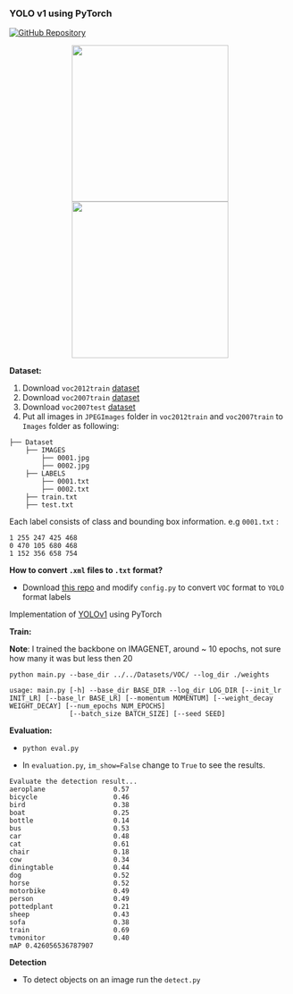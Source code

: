 ### YOLO v1 using PyTorch
[![GitHub Repository](https://img.shields.io/badge/GitHub-Repository-blue?logo=github)](https://github.com/yakhyo/yolov1-pytorch)

<div align="center">
<img src="results/res_1.jpg" height="280px"/>
<img src="results/res_2.jpg" height="280px"/>
</div>

**Dataset:**
1. Download `voc2012train` [dataset](http://host.robots.ox.ac.uk/pascal/VOC/voc2012/VOCtrainval_11-May-2012.tar)
2. Download `voc2007train` [dataset](http://host.robots.ox.ac.uk/pascal/VOC/voc2007/VOCtrainval_06-Nov-2007.tar)
3. Download `voc2007test` [dataset](http://host.robots.ox.ac.uk/pascal/VOC/voc2007/VOCtest_06-Nov-2007.tar)
4. Put all images in `JPEGImages` folder in `voc2012train` and `voc2007train` to `Images` folder as following:
```
├── Dataset 
    ├── IMAGES
        ├── 0001.jpg
        ├── 0002.jpg
    ├── LABELS
        ├── 0001.txt
        ├── 0002.txt
    ├── train.txt
    ├── test.txt
```

Each label consists of class and bounding box information. e.g `0001.txt` : 
```
1 255 247 425 468
0 470 105 680 468
1 152 356 658 754
```
**How to convert `.xml` files to `.txt` format?**
* Download [this repo](https://github.com/yakhyo/YOLO2VOC) and modify `config.py` to convert `VOC` format to `YOLO` format labels

Implementation of [YOLOv1](https://arxiv.org/pdf/1506.02640.pdf) using PyTorch

**Train:**

**Note**: I trained the backbone on IMAGENET, around ~ 10 epochs, not sure how many it was but less then 20 

```
python main.py --base_dir ../../Datasets/VOC/ --log_dir ./weights 
```

```
usage: main.py [-h] --base_dir BASE_DIR --log_dir LOG_DIR [--init_lr INIT_LR] [--base_lr BASE_LR] [--momentum MOMENTUM] [--weight_decay WEIGHT_DECAY] [--num_epochs NUM_EPOCHS]
               [--batch_size BATCH_SIZE] [--seed SEED]
```

**Evaluation:**

- `python eval.py`

- In `evaluation.py`, `im_show=False` change to `True` to see the results.

```
Evaluate the detection result...
aeroplane                 0.57
bicycle                   0.46
bird                      0.38
boat                      0.25
bottle                    0.14
bus                       0.53
car                       0.48
cat                       0.61
chair                     0.18
cow                       0.34
diningtable               0.44
dog                       0.52
horse                     0.52
motorbike                 0.49
person                    0.49
pottedplant               0.21
sheep                     0.43
sofa                      0.38
train                     0.69
tvmonitor                 0.40
mAP 0.426056536787907
```

**Detection**
- To detect objects on an image run the `detect.py` 
